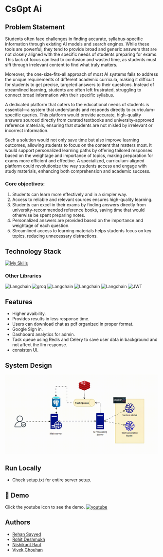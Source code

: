 

# CsGpt Ai

## Problem Statement
Students often face challenges in finding accurate, syllabus-specific information through existing AI models and search engines. While these tools are powerful, they tend to provide broad and generic answers that are not closely aligned with the specific needs of students preparing for exams. This lack of focus can lead to confusion and wasted time, as students must sift through irrelevant content to find what truly matters. 

Moreover, the one-size-fits-all approach of most AI systems fails to address the unique requirements of different academic curricula, making it difficult for students to get precise, targeted answers to their questions. Instead of streamlined learning, students are often left frustrated, struggling to connect broad information with their specific syllabus.

A dedicated platform that caters to the educational needs of students is essential—a system that understands and responds directly to curriculum-specific queries. This platform would provide accurate, high-quality answers sourced directly from curated textbooks and university-approved reference materials, ensuring that students are not misled by irrelevant or incorrect information. 

Such a solution would not only save time but also improve learning outcomes, allowing students to focus on the content that matters most. It would support personalized learning paths by offering tailored responses based on the weightage and importance of topics, making preparation for exams more efficient and effective. A specialized, curriculum-aligned platform could revolutionize the way students access and engage with study materials, enhancing both comprehension and academic success.


### Core objectives:
1. Students can learn more effectively and in a simpler way.
2. Access to reliable and relevant sources ensures high-quality learning.
3. Students can excel in their exams by finding answers directly from university-recommended reference books, saving time that would otherwise be spent preparing notes.
4. Personalized answers are provided based on the importance and weightage of each question.
5. Streamlined access to learning materials helps students focus on key topics, reducing unnecessary distractions.


## Technology Stack
[![My Skills](https://skillicons.dev/icons?i=py,django,fastapi,postgres,redis)](https://skillicons.dev)

### Other Libraries
![Langchain](https://img.shields.io/badge/langchain-%23150458.svg?style=for-the-badge&logo=langchain&logoColor=white)
![groq](https://img.shields.io/badge/groq-%23013243.svg?style=for-the-badge&logo=groq&logoColor=white)
![Langchain](https://img.shields.io/badge/celery-%23150458.svg?style=for-the-badge&logo=celery&logoColor=white)
![Langchain](https://img.shields.io/badge/aixplain-%23150458.svg?style=for-the-badge&logo=aixplain&logoColor=white)
![Langchain](https://img.shields.io/badge/chromadb-%23150458.svg?style=for-the-badge&logo=chromadb&logoColor=white)
![JWT](https://img.shields.io/badge/JWT-black?style=for-the-badge&logo=JSON%20web%20tokens)

## Features
* Higher avaibility.
* Provides results in less response time.
* Users can download chat as pdf organized in proper format.
* Google Sign in.
* Dashboard analytics for admin.
* Task queue using Redis and Celery to save user data in background and not affect the llm response.
* consisten UI.

## System Design

![system_design](https://github.com/vnrr2023/CsGpt-Ai-Backend/blob/main/hld.gif?raw=true)


## Run Locally
- Check setup.txt for entire server setup.

## 🔗 Demo

Click the youtube icon to see the demo.
[![youtube](https://img.shields.io/badge/youtube-FF0000?style=for-the-badge&logo=youtube&logoColor=white)](https://youtu.be/qRZDOtLxSw4)



## Authors

- [Rehan Sayyed](https://www.linkedin.com/in/rehan42/)
- [Rohit Deshmukh](https://www.linkedin.com/in/rohitddev/)
- [Nishikant Raut](https://www.linkedin.com/in/nishidev/)
- [Vivek Chouhan](https://www.linkedin.com/in/vivek-chouhan/)



    


